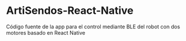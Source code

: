 # ArtiSendos-React-Native
Código fuente de la app para el control mediante BLE del robot  con dos motores  basado en React Native
